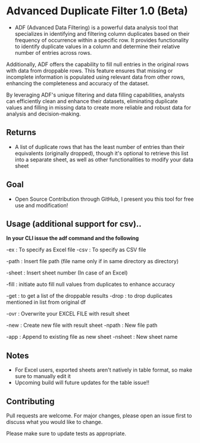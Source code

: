 
# Advanced Duplicate Filter 1.0 (Beta)

- ADF (Advanced Data Filtering) is a powerful data analysis tool that specializes in identifying and filtering column duplicates based on their frequency of occurrence within a specific row. It provides functionality to identify duplicate values in a column and determine their relative number of entries across rows.

Additionally, ADF offers the capability to fill null entries in the original rows with data from droppable rows. This feature ensures that missing or incomplete information is populated using relevant data from other rows, enhancing the completeness and accuracy of the dataset.

By leveraging ADF's unique filtering and data filling capabilities, analysts can efficiently clean and enhance their datasets, eliminating duplicate values and filling in missing data to create more reliable and robust data for analysis and decision-making.


## Returns ##

- A list of duplicate rows that has the least number of entries than their equivalents (originally dropped), though it's
optional to retrieve this list into a separate sheet, as well as other functionalities to modify your data sheet

## Goal ##

- Open Source Contribution through GitHub, I present you this tool for free use and modification!

## Usage (additional support for csv).. ##

**In your CLI issue the adf command and the following**

-ex : To specify as Excel file
-csv : To specify as CSV file

-path : Insert file path (file name only if in same directory as directory)

-sheet : Insert sheet number (In case of an Excel)

-fill : initiate auto fill null values from duplicates to enhance accuracy

-get : to get a list of the droppable results
-drop : to drop duplicates mentioned in list from original df

-ovr : Overwrite your EXCEL FILE with result sheet

-new : Create new file with result sheet
-npath : New file path

-app : Append to existing file as new sheet
-nsheet : New sheet name

## Notes ##

- For Excel users, exported sheets aren't natively in table format, so make sure to manually edit it
- Upcoming build will future updates for the table issue!!

## Contributing ##

Pull requests are welcome. For major changes, please open an issue first
to discuss what you would like to change.

Please make sure to update tests as appropriate.
